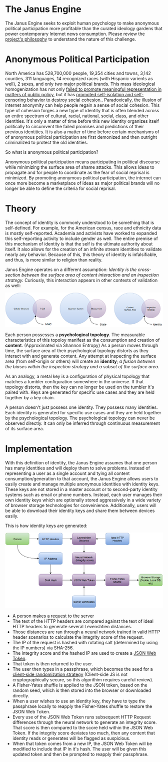 The Janus Engine
=================

The Janus Engine seeks to exploit human psychology to make anonymous political participation more profitable than the curated ideology gardens that power contemporary Internet news consumption.  Please review the [project's philosophy](PHILOSOPHY.md) to understand the nature of this challenge.

Anonymous Political Participation
=================================

North America has 528,700,000 people, 19,354 cities and towns, 3,142 counties, 311 languages, 14 recognized races (with Hispanic varients as well), 2 sexes, and only *two* major political brands.  This mass ideological homogenization has not only [failed to promote meaningful representation in matters of public policy](https://www.youtube.com/watch?v=5tu32CCA_Ig), but it has [promoted self-isolation and self-censoring behavior to destroy social cohesion.](http://www.ncbi.nlm.nih.gov/pubmed/16574334).  Paradoxically, the illusion of internet anonymity can help people regain a sense of social cohesion.  This type of cohesion forges a new type of identity that is often blended across an entire spectrum of cultural, racial, national, social, class, and other identities.  It's only a matter of time before this new identity organizes itself politically to circumvent the failed promises and predictions of their previous identities.  It is also a matter of time before certain mechanisms of of anonymous political participation are first demonized and then outright criminalized to protect the old identities.

So what is anonymous political participation?

Anonymous political participation means participating in political discourse while minimizing the surface area of shame attacks.  This allows ideas to propagate and for people to coordinate as the fear of social reprisal is minimized.  By promoting anonymous political participation, the internet can once more become a marketplace of ideas as major political brands will no longer be able to define the criteria for social reprisal.

Theory
======
The concept of identity is commonly understood to be something that is self-defined.  For example, for the American census, race and ethnicity data is mostly self-reported.  Academia and activists have worked to expanded this self-reporting activity to include gender as well.  The entire premise of this mechanism of identity is that the self is the ultimate authority about itself.  It also allows for the creation of an infinite stream identities to validate nearly any behavior.  Because of this, this theory of identity is infalsifiable, and thus, is more similar to religion than reality.

Janus Engine operates on a different assumption: *Identity is the cross-section between the surface area of content interaction and an inspection strategy.*  Curiously, this interaction appears in other contexts of validation as well:

![Identity](docs/Identity.png)

Each person possesses a **psychological topology**.  The measurable characteristics of this topoloy manifest as the consumption and creation of **content**.  (Approximated via Shannon Entropy)  As a person moves through time, the surface area of their psychological topology distorts as they interact with and generate content.  Any attempt at inspecting the surface area (from self-origin or others) will create an **identity**; *a fusion between the biases within the inspection strategy and a subset of the surface area*.

As an analogy, a metal key is a configuration of physical topology that matches a tumbler configuration somewhere in the universe.  If that topology distorts, then the key can no longer be used on the tumbler it's paired with.  Keys are generated for specific use cases and they are held together by a key chain.

A person doesn't just possess one identity.  They possess many identities.  Each identity is generated for specific use cases and they are held together by the psychological topology.  The psychological topology can never be observed directly.  It can only be inferred through continuous measurement of its surface area.

Implementation
==============

With this definition of identity, the Janus Engine assumes that one person has many identities and will deploy them to solve problems.  Instead of representing a user as a single account and tying all content consumption/generation to that account, the Janus Engine allows users to easily create and manage multiple anonymous identities with identity keys.  These keys are not stored in a master account or to second-party identity systems such as email or phone numbers.  Instead, each user manages their own identity keys which are optionally stored aggressively in a wide variety of browser storage technologies for conveinience.  Additionally, users will be able to download their identity keys and share them between devices easily.

This is how identity keys are generated:

![Janus Engine Identity Keys](docs/JanusEngine.png)

* A person makes a request to the server
* The text of the HTTP headers are compared against the text of ideal HTTP headers to generate several Levenshtien distances.
* Those distances are ran through a neural network trained in valid HTTP header scenarios to calculate the integrity score of the request.
* The IP of the request is hashed with rotating salt (determined by using the IP numbers) via SHA-256.
* The integrity score and the hashed IP are used to create a [JSON Web Token](https://github.com/auth0/node-jsonwebtoken).
* That token is then returned to the user.
* The user then types in a passphrase, which becomes the seed for a [client-side randomization strategy](https://github.com/davidbau/seedrandom/blob/released/seedrandom.js)  (Client-side JS is not cryptographically secure, so this algorithim requires careful review).
* A Fisher-Yates shuffle is applied to the JSON token, based on the random seed, which is then stored into the browser or downloaded directly.
* When a user wishes to use an identity key, they have to type the passphrase locally to reapply the Fisher-Yates shuffle to restore the JSON Web Token.
* Every use of the JSON Web Token runs subsequent HTTP Request differences through the neural network to generate an integrity score.  That score is then compared to the score held within the JSON Web Token.  If the integrity score deviates too much, then any content that identity reads or generates will be flagged as suspicious.
* When that token comes from a new IP, the JSON Web Token will be modified to include that IP in it's hash.  The user will be given this updated token and then be prompted to reapply their passphrase.